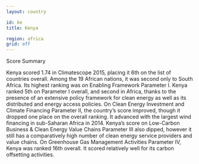 ```yaml
---
layout: country

id: ke
title: Kenya

region: africa
grid: off
---
```

Score Summary

Kenya scored 1.74 in Climatescope 2015, placing it 6th on the list of countries overall. Among the 19 African nations, it was second only to South Africa. Its highest ranking was on Enabling Framework Parameter I.
Kenya ranked 5th on Parameter I overall, and second in Africa, thanks to the presence of an extensive policy framework for clean energy as well as its distributed and energy access policies.
On Clean Energy Investment and Climate Financing Parameter II, the country’s score improved, though it dropped one place on the overall ranking. It advanced with the largest wind financing in sub-Saharan Africa in 2014.
Kenya’s score on Low-Carbon Business & Clean Energy Value Chains Parameter III also dipped, however it still has a comparatively high number of clean energy service providers and value chains. 
On Greenhouse Gas Management Activities Parameter IV, Kenya was ranked 16th overall. It scored relatively well for its carbon offsetting activities. 
